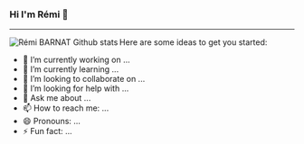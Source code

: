 ### Hi I'm Rémi 👋

---

<img align="left" alt="Rémi BARNAT Github stats" src="https://github-readme-stats.vercel.app/api?username=rbarnat&theme=onedark&show_icons=true&hide_border=true" />

Here are some ideas to get you started:

- 🔭 I’m currently working on ...
- 🌱 I’m currently learning ...
- 👯 I’m looking to collaborate on ...
- 🤔 I’m looking for help with ...
- 💬 Ask me about ...
- 📫 How to reach me: ...
- 😄 Pronouns: ...
- ⚡ Fun fact: ...

